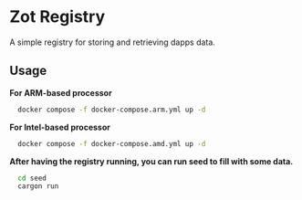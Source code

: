 # Zot Registry

A simple registry for storing and retrieving dapps data.


## Usage

**For ARM-based processor**
```bash
  docker compose -f docker-compose.arm.yml up -d
```

**For Intel-based processor**
```bash
  docker compose -f docker-compose.amd.yml up -d
```

**After having the registry running, you can run seed to fill with some data.**

```bash
  cd seed
  cargon run
```
